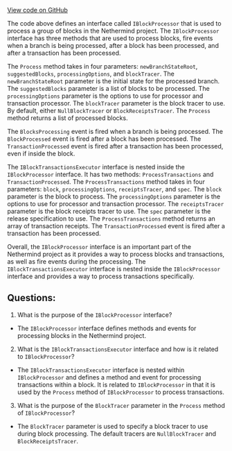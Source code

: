 [View code on GitHub](https://github.com/NethermindEth/nethermind/src/Nethermind/Nethermind.Consensus/Processing/IBlockProcessor.cs)

The code above defines an interface called `IBlockProcessor` that is used to process a group of blocks in the Nethermind project. The `IBlockProcessor` interface has three methods that are used to process blocks, fire events when a branch is being processed, after a block has been processed, and after a transaction has been processed. 

The `Process` method takes in four parameters: `newBranchStateRoot`, `suggestedBlocks`, `processingOptions`, and `blockTracer`. The `newBranchStateRoot` parameter is the initial state for the processed branch. The `suggestedBlocks` parameter is a list of blocks to be processed. The `processingOptions` parameter is the options to use for processor and transaction processor. The `blockTracer` parameter is the block tracer to use. By default, either `NullBlockTracer` or `BlockReceiptsTracer`. The `Process` method returns a list of processed blocks.

The `BlocksProcessing` event is fired when a branch is being processed. The `BlockProcessed` event is fired after a block has been processed. The `TransactionProcessed` event is fired after a transaction has been processed, even if inside the block.

The `IBlockTransactionsExecutor` interface is nested inside the `IBlockProcessor` interface. It has two methods: `ProcessTransactions` and `TransactionProcessed`. The `ProcessTransactions` method takes in four parameters: `block`, `processingOptions`, `receiptsTracer`, and `spec`. The `block` parameter is the block to process. The `processingOptions` parameter is the options to use for processor and transaction processor. The `receiptsTracer` parameter is the block receipts tracer to use. The `spec` parameter is the release specification to use. The `ProcessTransactions` method returns an array of transaction receipts. The `TransactionProcessed` event is fired after a transaction has been processed.

Overall, the `IBlockProcessor` interface is an important part of the Nethermind project as it provides a way to process blocks and transactions, as well as fire events during the processing. The `IBlockTransactionsExecutor` interface is nested inside the `IBlockProcessor` interface and provides a way to process transactions specifically.
## Questions: 
 1. What is the purpose of the `IBlockProcessor` interface?
- The `IBlockProcessor` interface defines methods and events for processing blocks in the Nethermind project.

2. What is the `IBlockTransactionsExecutor` interface and how is it related to `IBlockProcessor`?
- The `IBlockTransactionsExecutor` interface is nested within `IBlockProcessor` and defines a method and event for processing transactions within a block. It is related to `IBlockProcessor` in that it is used by the `Process` method of `IBlockProcessor` to process transactions.

3. What is the purpose of the `BlockTracer` parameter in the `Process` method of `IBlockProcessor`?
- The `BlockTracer` parameter is used to specify a block tracer to use during block processing. The default tracers are `NullBlockTracer` and `BlockReceiptsTracer`.